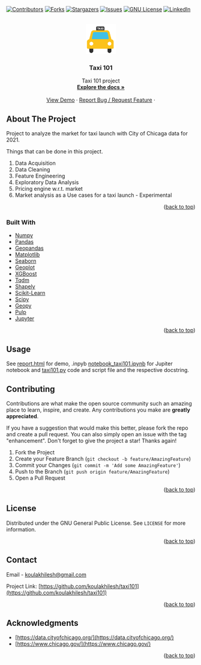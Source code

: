 <div id="top"></div>
<!--
*** Fork from Best-README-Template. If you have a suggestion
https://github.com/othneildrew/Best-README-Template
-->

<!-- PROJECT SHIELDS -->
[![Contributors][contributors-shield]][contributors-url]
[![Forks][forks-shield]][forks-url]
[![Stargazers][stars-shield]][stars-url]
[![Issues][issues-shield]][issues-url]
[![GNU License][license-shield]][license-url]
[![LinkedIn][linkedin-shield]][linkedin-url]



<!-- PROJECT LOGO -->
<br />
<div align="center">
  <a href="https://github.com/koulakhilesh/taxi101">
    <img src="images/logo.png" alt="Logo" width="80" height="80">
  </a>

<h3 align="center">Taxi 101</h3>

  <p align="center">
    Taxi 101 project
    <br />
    <a href="https://github.com/koulakhilesh/taxi101"><strong>Explore the docs »</strong></a>
    <br />
    <br />
    <a href="https://github.com/koulakhilesh/taxi101/report.html">View Demo</a>
    ·
    <a href="https://github.com/koulakhilesh/taxi101/issues">Report Bug / Request Feature</a>
    ·
  </p>
</div>



<!-- ABOUT THE PROJECT -->
## About The Project

Project to analyze the market for taxi launch with City of Chicaga data for 2021.

Things that can be done in this project.

1. Data Acquisition
2. Data Cleaning
3. Feature Engineering
4. Exploratory Data Analysis
5. Pricing engine w.r.t. market
6. Market analysis as a Use cases for a taxi launch - Experimental



<!--Here's a blank template to get started: To avoid retyping too much info. Do a search and replace with your text editor for the following: `github_username`, `repo_name`, `twitter_handle`, `linkedin_username`, `email`, `email_client`, `project_title`, `project_description`
-->

<p align="right">(<a href="#top">back to top</a>)</p>



### Built With

* [Numpy](https://numpy.org/)
* [Pandas](https://pandas.pydata.org/)
* [Geopandas](https://geopandas.org/en/stable/)
* [Matplotlib](https://matplotlib.org/)
* [Seaborn](https://seaborn.pydata.org/)
* [Geoplot](https://residentmario.github.io/geoplot/)
* [XGBoost](https://xgboost.readthedocs.io/en/stable/)
* [Tqdm](https://github.com/tqdm/tqdm)
* [Shapely](https://shapely.readthedocs.io/en/stable/manual.html)
* [Scikit-Learn](https://scikit-learn.org/stable/)
* [Scipy](https://scipy.org/)
* [Geopy](https://geopy.readthedocs.io/en/stable/)
* [Pulp](https://coin-or.github.io/pulp/)
* [Jupyter](https://jupyter.org/)


<p align="right">(<a href="#top">back to top</a>)</p>




<!-- USAGE EXAMPLES -->
## Usage

See [report.html](https://github.com/koulakhilesh/taxi101/report.html) for demo, .inpyb [notebook_taxi101.ipynb](https://github.com/koulakhilesh/taxi101/notebook_taxi101.ipynb) for Jupiter notebook and [taxi101.py](https://github.com/koulakhilesh/taxi101/report.html) code and script file and the respective docstring.



<!-- CONTRIBUTING -->
## Contributing

Contributions are what make the open source community such an amazing place to learn, inspire, and create. Any contributions you make are **greatly appreciated**.

If you have a suggestion that would make this better, please fork the repo and create a pull request. You can also simply open an issue with the tag "enhancement".
Don't forget to give the project a star! Thanks again!

1. Fork the Project
2. Create your Feature Branch (`git checkout -b feature/AmazingFeature`)
3. Commit your Changes (`git commit -m 'Add some AmazingFeature'`)
4. Push to the Branch (`git push origin feature/AmazingFeature`)
5. Open a Pull Request

<p align="right">(<a href="#top">back to top</a>)</p>



<!-- LICENSE -->
## License

Distributed under the GNU General Public License. See `LICENSE` for more information.

<p align="right">(<a href="#top">back to top</a>)</p>



<!-- CONTACT -->
## Contact

Email -  koulakhilesh@gmail.com
<!--
*** [@twitter_handle](https://twitter.com/twitter_handle) -
-->
Project Link: [https://github.com/koulakhilesh/taxi101](https://github.com/koulakhilesh/taxi101)

<p align="right">(<a href="#top">back to top</a>)</p>



<!-- ACKNOWLEDGMENTS -->
## Acknowledgments

* [https://data.cityofchicago.org/](https://data.cityofchicago.org/)
* [https://www.chicago.gov/](https://www.chicago.gov/)


<p align="right">(<a href="#top">back to top</a>)</p>



<!-- MARKDOWN LINKS & IMAGES -->
<!-- https://www.markdownguide.org/basic-syntax/#reference-style-links -->
[contributors-shield]: https://img.shields.io/github/contributors/koulakhilesh/taxi101.svg?style=for-the-badge
[contributors-url]: https://github.com/koulakhilesh/taxi101/graphs/contributors
[forks-shield]: https://img.shields.io/github/forks/koulakhilesh/taxi101.svg?style=for-the-badge
[forks-url]: https://github.com/koulakhilesh/taxi101/network/members
[stars-shield]: https://img.shields.io/github/stars/koulakhilesh/taxi101.svg?style=for-the-badge
[stars-url]: https://github.comkoulakhilesh/taxi101/stargazers
[issues-shield]: https://img.shields.io/github/issues/koulakhilesh/taxi101.svg?style=for-the-badge
[issues-url]: https://github.com/koulakhilesh/taxi101/issues
[license-shield]: https://img.shields.io/github/license/koulakhilesh/taxi101.svg?style=for-the-badge
[license-url]: https://github.com/koulakhilesh/taxi101/blob/master/LICENSE.txt
[linkedin-shield]: https://img.shields.io/badge/-LinkedIn-black.svg?style=for-the-badge&logo=linkedin&colorB=555
[linkedin-url]: https://linkedin.com/in/akhilesh-koul
